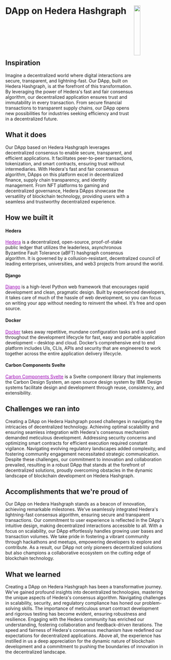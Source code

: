 # DApp on Hedera Hashgraph <img src="https://github.com/Harshilmalhotra/DApp-Hedera/assets/111488708/24f4f6df-7ce3-4275-92b7-a2e80edb7023" height=20% width=20% align="right"> 

<br>
<br>
<br>
<br>
<br>

## Inspiration 

Imagine a decentralized world where digital interactions are secure, transparent, and lightning-fast. Our DApp, built on Hedera Hashgraph, is at the forefront of this transformation. By leveraging the power of Hedera's fast and fair consensus algorithm, our decentralized application ensures trust and immutability in every transaction. From secure financial transactions to transparent supply chains, our DApp opens new possibilities for industries seeking efficiency and trust in a decentralized future.
<br>

## What it does

Our DApp based on Hedera Hashgraph leverages decentralized consensus to enable secure, transparent, and efficient applications. It facilitates peer-to-peer transactions, tokenization, and smart contracts, ensuring trust without intermediaries. With Hedera's fast and fair consensus algorithm, DApps on this platform excel in decentralized finance, supply chain transparency, and identity management. From NFT platforms to gaming and decentralized governance, Hedera DApps showcase the versatility of blockchain technology, providing users with a seamless and trustworthy decentralized experience.
<br>

## How we built it

#### Hedera
<a href="https://hedera.com/" style="color: #9c07b6">Hedera</a> is a decentralized, open-source, proof-of-stake public ledger that utilizes the leaderless, asynchronous Byzantine Fault Tolerance (aBFT) hashgraph consensus algorithm. It is governed by a collusion-resistant, decentralized council of leading enterprises, universities, and web3 projects from around the world.

#### Django
<a href="https://www.djangoproject.com/" style="color: #9c07b6">Django</a> is a high-level Python web framework that encourages rapid development and clean, pragmatic design. Built by experienced developers, it takes care of much of the hassle of web development, so you can focus on writing your app without needing to reinvent the wheel. It’s free and open source.

#### Docker
<a href="https://www.docker.com/" style="color: #9c07b6">Docker</a> takes away repetitive, mundane configuration tasks and is used throughout the development lifecycle for fast, easy and portable application development – desktop and cloud. Docker’s comprehensive end to end platform includes UIs, CLIs, APIs and security that are engineered to work together across the entire application delivery lifecycle.

#### Carbon Components Svelte
<a href="https://www.docker.com/" style="color: #9c07b6">Carbon Components Svelte</a> is a Svelte component library that implements the Carbon Design System, an open source design system by IBM. Design systems facilitate design and development through reuse, consistency, and extensibility.
<br>

## Challenges we ran into

Creating a DApp on Hedera Hashgraph posed challenges in navigating the intricacies of decentralized technology. Achieving optimal scalability and ensuring seamless integration with Hedera's consensus mechanism demanded meticulous development. Addressing security concerns and optimizing smart contracts for efficient execution required constant vigilance. Navigating evolving regulatory landscapes added complexity, and fostering community engagement necessitated strategic communication. Despite these challenges, our commitment to innovation and collaboration prevailed, resulting in a robust DApp that stands at the forefront of decentralized solutions, proudly overcoming obstacles in the dynamic landscape of blockchain development on Hedera Hashgraph.
<br>

## Accomplishments that we're proud of

Our DApp on Hedera Hashgraph stands as a beacon of innovation, achieving remarkable milestones. We've seamlessly integrated Hedera's lightning-fast consensus algorithm, ensuring secure and transparent transactions. Our commitment to user experience is reflected in the DApp's intuitive design, making decentralized interactions accessible to all. With a focus on scalability, our DApp effortlessly handles growing user bases and transaction volumes. We take pride in fostering a vibrant community through hackathons and meetups, empowering developers to explore and contribute. As a result, our DApp not only pioneers decentralized solutions but also champions a collaborative ecosystem on the cutting edge of blockchain technology.
<br>

## What we learned

Creating a DApp on Hedera Hashgraph has been a transformative journey. We've gained profound insights into decentralized technologies, mastering the unique aspects of Hedera's consensus algorithm. Navigating challenges in scalability, security, and regulatory compliance has honed our problem-solving skills. The importance of meticulous smart contract development and rigorous testing has become evident, ensuring robustness and resilience. Engaging with the Hedera community has enriched our understanding, fostering collaboration and feedback-driven iterations. The speed and fairness of Hedera's consensus mechanism have redefined our expectations for decentralized applications. Above all, the experience has instilled in us a deep appreciation for the dynamic nature of blockchain development and a commitment to pushing the boundaries of innovation in the decentralized landscape.


